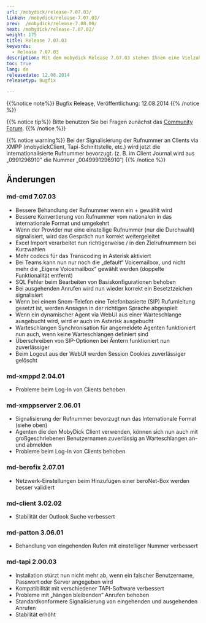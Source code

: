 ```yaml
---
url: /mobydick/release-7.07.03/
linken: /mobydick/release-7.07.03/
prev:  /mobydick/release-7.08.00/
next: /mobydick/release-7.07.02/
weight: 175
title: Release 7.07.03
keywords: 
  - Release 7.07.03
description: Mit dem mobydick Release 7.07.03 stehen Ihnen eine Vielzahl an neuen Funtionen zur Verfügung.
toc: true
lang: de
releasedate: 12.08.2014 
releasetyp: Bugfix

---
```


{{%notice note%}}
Bugfix Release, Veröffentlichung: 12.08.2014 
{{% /notice %}}

{{% notice tip%}}
Bitte benutzen Sie bei Fragen zunächst das [Community Forum](http://community.pascom.net/forum.php "Zu unserem Forum").
{{% /notice %}}

{{% notice warning%}}
Bei der Signalisierung der Rufnummer an Clients via XMPP (mobydickClient, Tapi-Schnittstelle, etc.) wird jetzt die internationalisierte Rufnummer bevorzugt. (z. B. im Client Journal wird aus „0991296910" die Nummer „0049991296910“)
{{% /notice %}}

## Änderungen

### md-cmd 7.07.03

*   Bessere Behandlung der Rufnummer wenn ein + gewählt wird
*   Bessere Konvertierung von Rufnummer vom nationalen in das internationale Format und umgekehrt
*   Wenn der Provider nur eine einstellige Rufnummer (nur die Durchwahl) signalisiert, wird das Gespräch nun korrekt weitergeleitet
*   Excel Import verarbeitet nun richtigerweise / in den Zielrufnummern bei Kurzwahlen
*   Mehr codecs für das Transcoding in Asterisk aktiviert
*   Bei Teams kann nun nur noch die „default“ Voicemailbox, und nicht mehr die „Eigene Voicemailbox“ gewählt werden (doppelte Funktionalität entfernt)
*   SQL Fehler beim Bearbeiten von Basiskonfigurationen behoben
*   Bei ausgehenden Anrufen wird nun wieder korrekt ein Besetztzeichen signalisiert
*   Wenn bei einem Snom-Telefon eine Telefonbasierte (SIP) Rufumleitung gesetzt ist, werden Ansagen in der richtigen Sprache abgespielt
*   Wenn ein dynamischer Agent via WebUI aus einer Warteschlange ausgebucht wird, wird er auch im Asterisk ausgebucht
*   Warteschlangen Synchronisation für angemeldete Agenten funktioniert nun auch, wenn keine Warteschlangen definiert sind
*   Überschreiben von SIP-Optionen bei Ämtern funktioniert nun zuverlässiger
*   Beim Logout aus der WebUI werden Session Cookies zuverlässiger gelöscht

### md-xmppd 2.04.01

*   Probleme beim Log-In von Clients behoben 

### md-xmppserver 2.06.01

*   Signalisierung der Rufnummer bevorzugt nun das Internationale Format (siehe oben)
*   Agenten die den MobyDick Client verwenden, können sich nun auch mit großgeschriebenen Benutzernamen zuverlässig an Warteschlangen an- und abmelden
*   Probleme beim Log-In von Clients behoben  

### md-berofix 2.07.01

*   Netzwerk-Einstellungen beim Hinzufügen einer beroNet-Box werden besser validiert

### md-client 3.02.02

*   Stabilität der Outlook Suche verbessert

### md-patton 3.06.01

*   Behandlung von eingehenden Rufen mit einstelliger Nummer verbessert

### md-tapi 2.00.03

*   Installation stürzt nun nicht mehr ab, wenn ein falscher Benutzername, Passwort oder Server angegeben wird
*   Kompatibilität mit verschiedener TAPI-Software verbessert
*   Probleme mit „hängen bleibenden“ Anrufen behoben
*   Standardkonformere Signalisierung von eingehenden und ausgehenden Anrufen
*   Stabilität erhöht
